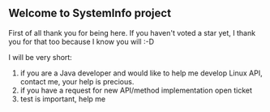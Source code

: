 ﻿## Welcome to SystemInfo project
First of all thank you for being here. If you haven't voted a star yet, I thank you for that too because I know you will :-D

I will be very short:

1. if you are a Java developer and would like to help me develop Linux API, contact me, your help is precious.
2. if you have a request for new API/method implementation open ticket
3. test is important, help me
 
